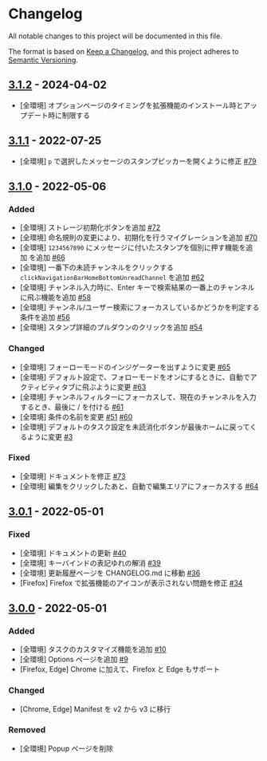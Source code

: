 # Changelog

All notable changes to this project will be documented in this file.

The format is based on [Keep a Changelog](https://keepachangelog.com),
and this project adheres to [Semantic Versioning](https://semver.org).

## [3.1.2](https://github.com/JichouP/Better-traQ/releases/tag/v3.1.2) - 2024-04-02

- [全環境] オプションページのタイミングを拡張機能のインストール時とアップデート時に制限する

## [3.1.1](https://github.com/JichouP/Better-traQ/releases/tag/v3.1.1) - 2022-07-25

- [全環境] `p` で選択したメッセージのスタンプピッカーを開くように修正 [#79](https://github.com/JichouP/Better-traQ/issues/79)

## [3.1.0](https://github.com/JichouP/Better-traQ/releases/tag/v3.1.0) - 2022-05-06

### Added

- [全環境] ストレージ初期化ボタンを追加 [#72](https://github.com/JichouP/Better-traQ/issues/72)
- [全環境] 命名規則の変更により、初期化を行うマイグレーションを追加 [#70](https://github.com/JichouP/Better-traQ/issues/70)
- [全環境] `1234567890` にメッセージに付いたスタンプを個別に押す機能を追加 を追加 [#66](https://github.com/JichouP/Better-traQ/issues/66)
- [全環境] 一番下の未読チャンネルをクリックする `clickNavigationBarHomeBottomUnreadChannel` を追加 [#62](https://github.com/JichouP/Better-traQ/issues/62)
- [全環境] チャンネル入力時に、Enter キーで検索結果の一番上のチャンネルに飛ぶ機能を追加 [#58](https://github.com/JichouP/Better-traQ/issues/58)
- [全環境] チャンネル/ユーザー検索にフォーカスしているかどうかを判定する条件を追加 [#56](https://github.com/JichouP/Better-traQ/issues/56)
- [全環境] スタンプ詳細のプルダウンのクリックを追加 [#54](https://github.com/JichouP/Better-traQ/issues/54)

### Changed

- [全環境] フォーローモードのインジゲーターを出すように変更 [#65](https://github.com/JichouP/Better-traQ/issues/65)
- [全環境] デフォルト設定で、フォローモードをオンにするときに、自動でアクティビティタブに飛ぶように変更 [#63](https://github.com/JichouP/Better-traQ/issues/63)
- [全環境] チャンネルフィルターにフォーカスして、現在のチャンネルを入力するとき、最後に / を付ける [#61](https://github.com/JichouP/Better-traQ/issues/61)
- [全環境] 条件の名前を変更 [#51](https://github.com/JichouP/Better-traQ/issues/51) [#60](https://github.com/JichouP/Better-traQ/issues/60)
- [全環境] デフォルトのタスク設定を未読消化ボタンが最後ホームに戻ってくるように変更 [#3](https://github.com/JichouP/Better-traQ/issues/3)

### Fixed

- [全環境] ドキュメントを修正 [#73](https://github.com/JichouP/Better-traQ/issues/73)
- [全環境] 編集をクリックしたあと、自動で編集エリアにフォーカスする [#64](https://github.com/JichouP/Better-traQ/issues/64)

## [3.0.1](https://github.com/JichouP/Better-traQ/releases/tag/v3.0.1) - 2022-05-01

### Fixed

- [全環境] ドキュメントの更新 [#40](https://github.com/JichouP/Better-traQ/issues/40)
- [全環境] キーバインドの表記ゆれの解消 [#39](https://github.com/JichouP/Better-traQ/issues/39)
- [全環境] 更新履歴ページを CHANGELOG.md に移動 [#36](https://github.com/JichouP/Better-traQ/issues/36)
- [Firefox] Firefox で拡張機能のアイコンが表示されない問題を修正 [#34](https://github.com/JichouP/Better-traQ/issues/34)

## [3.0.0](https://github.com/JichouP/Better-traQ/releases/tag/v3.0.0) - 2022-05-01

### Added

- [全環境] タスクのカスタマイズ機能を追加 [#10](https://github.com/JichouP/Better-traQ/issues/10)
- [全環境] Options ページを追加 [#9](https://github.com/JichouP/Better-traQ/issues/9)
- [Firefox, Edge] Chrome に加えて、Firefox と Edge もサポート

### Changed

- [Chrome, Edge] Manifest を v2 から v3 に移行

### Removed

- [全環境] Popup ページを削除
